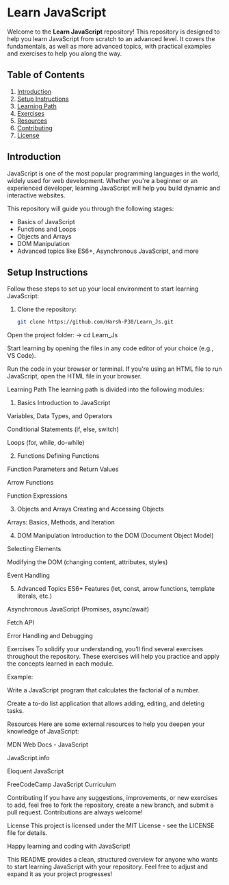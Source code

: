 # Learn JavaScript

Welcome to the **Learn JavaScript** repository! This repository is designed to help you learn JavaScript from scratch to an advanced level. It covers the fundamentals, as well as more advanced topics, with practical examples and exercises to help you along the way.

## Table of Contents

1. [Introduction](#introduction)
2. [Setup Instructions](#setup-instructions)
3. [Learning Path](#learning-path)
4. [Exercises](#exercises)
5. [Resources](#resources)
6. [Contributing](#contributing)
7. [License](#license)

## Introduction

JavaScript is one of the most popular programming languages in the world, widely used for web development. Whether you're a beginner or an experienced developer, learning JavaScript will help you build dynamic and interactive websites.

This repository will guide you through the following stages:

- Basics of JavaScript
- Functions and Loops
- Objects and Arrays
- DOM Manipulation
- Advanced topics like ES6+, Asynchronous JavaScript, and more

## Setup Instructions

Follow these steps to set up your local environment to start learning JavaScript:

1. Clone the repository:
   ```bash
   git clone https://github.com/Harsh-P30/Learn_Js.git
Open the project folder: -> cd Learn_Js

Start learning by opening the files in any code editor of your choice (e.g., VS Code).

Run the code in your browser or terminal. If you're using an HTML file to run JavaScript, open the HTML file in your browser.

Learning Path
The learning path is divided into the following modules:

1. Basics
Introduction to JavaScript

Variables, Data Types, and Operators

Conditional Statements (if, else, switch)

Loops (for, while, do-while)

2. Functions
Defining Functions

Function Parameters and Return Values

Arrow Functions

Function Expressions

3. Objects and Arrays
Creating and Accessing Objects

Arrays: Basics, Methods, and Iteration

4. DOM Manipulation
Introduction to the DOM (Document Object Model)

Selecting Elements

Modifying the DOM (changing content, attributes, styles)

Event Handling

5. Advanced Topics
ES6+ Features (let, const, arrow functions, template literals, etc.)

Asynchronous JavaScript (Promises, async/await)

Fetch API

Error Handling and Debugging

Exercises
To solidify your understanding, you’ll find several exercises throughout the repository. These exercises will help you practice and apply the concepts learned in each module.

Example:

Write a JavaScript program that calculates the factorial of a number.

Create a to-do list application that allows adding, editing, and deleting tasks.

Resources
Here are some external resources to help you deepen your knowledge of JavaScript:

MDN Web Docs - JavaScript

JavaScript.info

Eloquent JavaScript

FreeCodeCamp JavaScript Curriculum

Contributing
If you have any suggestions, improvements, or new exercises to add, feel free to fork the repository, create a new branch, and submit a pull request. Contributions are always welcome!

License
This project is licensed under the MIT License - see the LICENSE file for details.

Happy learning and coding with JavaScript!

This README provides a clean, structured overview for anyone who wants to start learning JavaScript with your repository. Feel free to adjust and expand it as your project progresses!


